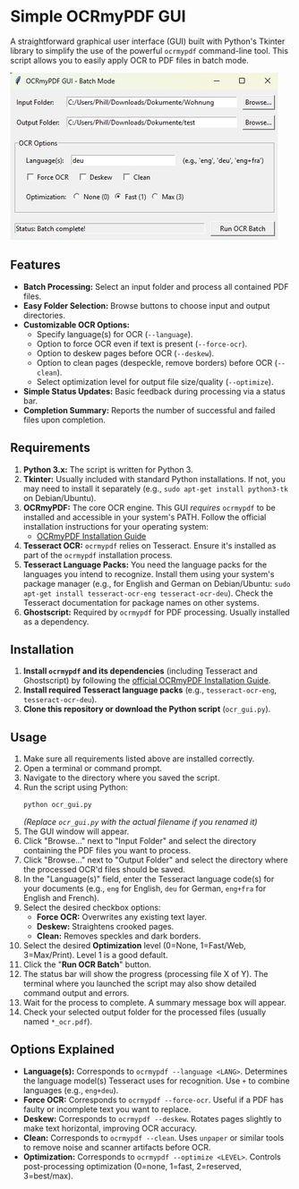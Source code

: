 # Simple OCRmyPDF GUI

A straightforward graphical user interface (GUI) built with Python's Tkinter library to simplify the use of the powerful `ocrmypdf` command-line tool. This script allows you to easily apply OCR to PDF files in batch mode.

![Screenshot Placeholder](gui.png)

## Features

* **Batch Processing:** Select an input folder and process all contained PDF files.
* **Easy Folder Selection:** Browse buttons to choose input and output directories.
* **Customizable OCR Options:**
    * Specify language(s) for OCR (`--language`).
    * Option to force OCR even if text is present (`--force-ocr`).
    * Option to deskew pages before OCR (`--deskew`).
    * Option to clean pages (despeckle, remove borders) before OCR (`--clean`).
    * Select optimization level for output file size/quality (`--optimize`).
* **Simple Status Updates:** Basic feedback during processing via a status bar.
* **Completion Summary:** Reports the number of successful and failed files upon completion.

## Requirements

1.  **Python 3.x:** The script is written for Python 3.
2.  **Tkinter:** Usually included with standard Python installations. If not, you may need to install it separately (e.g., `sudo apt-get install python3-tk` on Debian/Ubuntu).
3.  **OCRmyPDF:** The core OCR engine. This GUI *requires* `ocrmypdf` to be installed and accessible in your system's PATH. Follow the official installation instructions for your operating system:
    * [OCRmyPDF Installation Guide](https://ocrmypdf.readthedocs.io/en/latest/installation.html)
4.  **Tesseract OCR:** `ocrmypdf` relies on Tesseract. Ensure it's installed as part of the `ocrmypdf` installation process.
5.  **Tesseract Language Packs:** You need the language packs for the languages you intend to recognize. Install them using your system's package manager (e.g., for English and German on Debian/Ubuntu: `sudo apt-get install tesseract-ocr-eng tesseract-ocr-deu`). Check the Tesseract documentation for package names on other systems.
6.  **Ghostscript:** Required by `ocrmypdf` for PDF processing. Usually installed as a dependency.

## Installation

1.  **Install `ocrmypdf` and its dependencies** (including Tesseract and Ghostscript) by following the [official OCRmyPDF Installation Guide](https://ocrmypdf.readthedocs.io/en/latest/installation.html).
2.  **Install required Tesseract language packs** (e.g., `tesseract-ocr-eng`, `tesseract-ocr-deu`).
3.  **Clone this repository or download the Python script** (`ocr_gui.py`).

## Usage

1.  Make sure all requirements listed above are installed correctly.
2.  Open a terminal or command prompt.
3.  Navigate to the directory where you saved the script.
4.  Run the script using Python:
    ```bash
    python ocr_gui.py
    ```
    *(Replace `ocr_gui.py` with the actual filename if you renamed it)*
5.  The GUI window will appear.
6.  Click "Browse..." next to "Input Folder" and select the directory containing the PDF files you want to process.
7.  Click "Browse..." next to "Output Folder" and select the directory where the processed OCR'd files should be saved.
8.  In the "Language(s)" field, enter the Tesseract language code(s) for your documents (e.g., `eng` for English, `deu` for German, `eng+fra` for English and French).
9.  Select the desired checkbox options:
    * **Force OCR:** Overwrites any existing text layer.
    * **Deskew:** Straightens crooked pages.
    * **Clean:** Removes speckles and dark borders.
10. Select the desired **Optimization** level (0=None, 1=Fast/Web, 3=Max/Print). Level 1 is a good default.
11. Click the "**Run OCR Batch**" button.
12. The status bar will show the progress (processing file X of Y). The terminal where you launched the script may also show detailed command output and errors.
13. Wait for the process to complete. A summary message box will appear.
14. Check your selected output folder for the processed files (usually named `*_ocr.pdf`).

## Options Explained

* **Language(s):** Corresponds to `ocrmypdf --language <LANG>`. Determines the language model(s) Tesseract uses for recognition. Use `+` to combine languages (e.g., `eng+deu`).
* **Force OCR:** Corresponds to `ocrmypdf --force-ocr`. Useful if a PDF has faulty or incomplete text you want to replace.
* **Deskew:** Corresponds to `ocrmypdf --deskew`. Rotates pages slightly to make text horizontal, improving OCR accuracy.
* **Clean:** Corresponds to `ocrmypdf --clean`. Uses `unpaper` or similar tools to remove noise and scanner artifacts before OCR.
* **Optimization:** Corresponds to `ocrmypdf --optimize <LEVEL>`. Controls post-processing optimization (0=none, 1=fast, 2=reserved, 3=best/max).
